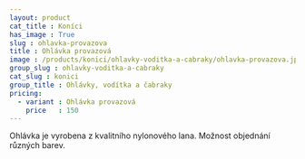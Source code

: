 ```yaml
---
layout: product
cat_title : Koníci
has_image : True
slug : ohlavka-provazova
title : Ohlávka provazová
image : /products/konici/ohlavky-voditka-a-cabraky/ohlavka-provazova.jpg
group_slug : ohlavky-voditka-a-cabraky
cat_slug : konici
group_title : Ohlávky, vodítka a čabraky
pricing:
  - variant : Ohlávka provazová
    price   : 150
---
```


Ohlávka je vyrobena z kvalitního nylonového lana. Možnost objednání různých barev.

